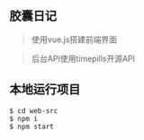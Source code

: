 ## 胶囊日记
>使用vue.js搭建前端界面

>后台API使用timepills开源API

## 本地运行项目
    $ cd web-src
    $ npm i
    $ npm start 